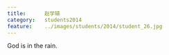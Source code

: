 ```yaml
---
title:		赵学辕
category:	students2014
feature:	../images/students/2014/student_26.jpg
---
```

God is in the rain.  


